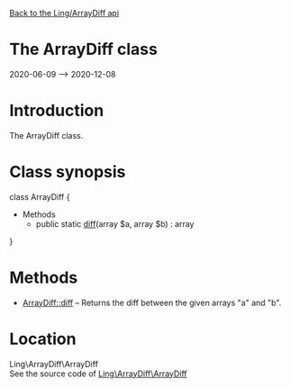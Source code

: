 [Back to the Ling/ArrayDiff api](https://github.com/lingtalfi/ArrayDiff/blob/master/doc/api/Ling/ArrayDiff.md)



The ArrayDiff class
================
2020-06-09 --> 2020-12-08






Introduction
============

The ArrayDiff class.



Class synopsis
==============


class <span class="pl-k">ArrayDiff</span>  {

- Methods
    - public static [diff](https://github.com/lingtalfi/ArrayDiff/blob/master/doc/api/Ling/ArrayDiff/ArrayDiff/diff.md)(array $a, array $b) : array

}






Methods
==============

- [ArrayDiff::diff](https://github.com/lingtalfi/ArrayDiff/blob/master/doc/api/Ling/ArrayDiff/ArrayDiff/diff.md) &ndash; Returns the diff between the given arrays "a" and "b".





Location
=============
Ling\ArrayDiff\ArrayDiff<br>
See the source code of [Ling\ArrayDiff\ArrayDiff](https://github.com/lingtalfi/ArrayDiff/blob/master/ArrayDiff.php)



